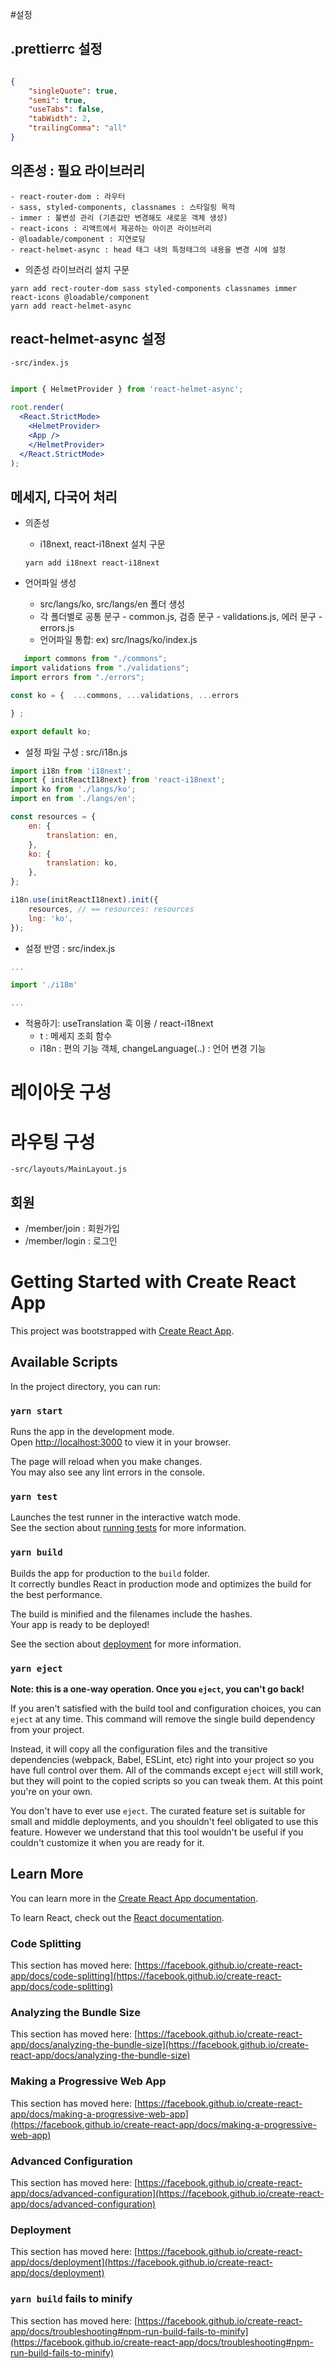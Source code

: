 #설정

## .prettierrc 설정

```json (주석 기호)

{
    "singleQuote": true,
    "semi": true,
    "useTabs": false,
    "tabWidth": 2,
    "trailingComma": "all"
}

```

## 의존성 : 필요 라이브러리
    - react-router-dom : 라우터
    - sass, styled-components, classnames : 스타일링 목적
    - immer : 불변성 관리 (기존값만 변경해도 새로운 객체 생성)
    - react-icons : 리액트에서 제공하는 아이콘 라이브러리
    - @loadable/component : 지연로딩
    - react-helmet-async : head 태그 내의 특정태그의 내용을 변경 시에 설정

- 의존성 라이브러리 설치 구문 
```
yarn add rect-router-dom sass styled-components classnames immer react-icons @loadable/component
yarn add react-helmet-async
```

## react-helmet-async 설정
    -src/index.js

``` jsx
    
import { HelmetProvider } from 'react-helmet-async';

root.render(
  <React.StrictMode>
    <HelmetProvider>
    <App />
    </HelmetProvider>
  </React.StrictMode>
);

```

## 메세지, 다국어 처리

- 의존성 
    - i18next, react-i18next
    설치 구문

    ```
    yarn add i18next react-i18next
    ```

- 언어파일 생성
    - src/langs/ko, src/langs/en 폴더 생성
    - 각 폴더별로 공통 문구 - common.js, 검증 문구 - validations.js, 에러 문구 - errors.js
    - 언어파일 통합: ex) src/lnags/ko/index.js

 ``` js
    import commons from "./commons";
import validations from "./validations";
import errors from "./errors";

const ko = {  ...commons, ...validations, ...errors

} ;

export default ko;
```

- 설정 파일 구성 : src/i18n.js

```js
import i18n from 'i18next';
import { initReactI18next} from 'react-i18next';
import ko from './langs/ko';
import en from './langs/en';

const resources = {
    en: {
        translation: en,
    },
    ko: {
        translation: ko,
    },
};

i18n.use(initReactI18next).init({
    resources, // == resources: resources
    lng: 'ko',
});
```

- 설정 반영 : src/index.js

```js
...

import './i18m'

...
```

- 적용하기: useTranslation 훅 이용 / react-i18next
    - t : 메세지 조회 함수
    - i18n : 편의 기능 객체, changeLanguage(..) : 언어 변경 기능

# 레이아웃 구성

# 라우팅 구성
    -src/layouts/MainLayout.js
## 회원
- /member/join : 회원가입
- /member/login : 로그인

# Getting Started with Create React App

This project was bootstrapped with [Create React App](https://github.com/facebook/create-react-app).

## Available Scripts

In the project directory, you can run:

### `yarn start`

Runs the app in the development mode.\
Open [http://localhost:3000](http://localhost:3000) to view it in your browser.

The page will reload when you make changes.\
You may also see any lint errors in the console.

### `yarn test`

Launches the test runner in the interactive watch mode.\
See the section about [running tests](https://facebook.github.io/create-react-app/docs/running-tests) for more information.

### `yarn build`

Builds the app for production to the `build` folder.\
It correctly bundles React in production mode and optimizes the build for the best performance.

The build is minified and the filenames include the hashes.\
Your app is ready to be deployed!

See the section about [deployment](https://facebook.github.io/create-react-app/docs/deployment) for more information.

### `yarn eject`

**Note: this is a one-way operation. Once you `eject`, you can't go back!**

If you aren't satisfied with the build tool and configuration choices, you can `eject` at any time. This command will remove the single build dependency from your project.

Instead, it will copy all the configuration files and the transitive dependencies (webpack, Babel, ESLint, etc) right into your project so you have full control over them. All of the commands except `eject` will still work, but they will point to the copied scripts so you can tweak them. At this point you're on your own.

You don't have to ever use `eject`. The curated feature set is suitable for small and middle deployments, and you shouldn't feel obligated to use this feature. However we understand that this tool wouldn't be useful if you couldn't customize it when you are ready for it.

## Learn More

You can learn more in the [Create React App documentation](https://facebook.github.io/create-react-app/docs/getting-started).

To learn React, check out the [React documentation](https://reactjs.org/).

### Code Splitting

This section has moved here: [https://facebook.github.io/create-react-app/docs/code-splitting](https://facebook.github.io/create-react-app/docs/code-splitting)

### Analyzing the Bundle Size

This section has moved here: [https://facebook.github.io/create-react-app/docs/analyzing-the-bundle-size](https://facebook.github.io/create-react-app/docs/analyzing-the-bundle-size)

### Making a Progressive Web App

This section has moved here: [https://facebook.github.io/create-react-app/docs/making-a-progressive-web-app](https://facebook.github.io/create-react-app/docs/making-a-progressive-web-app)

### Advanced Configuration

This section has moved here: [https://facebook.github.io/create-react-app/docs/advanced-configuration](https://facebook.github.io/create-react-app/docs/advanced-configuration)

### Deployment

This section has moved here: [https://facebook.github.io/create-react-app/docs/deployment](https://facebook.github.io/create-react-app/docs/deployment)

### `yarn build` fails to minify

This section has moved here: [https://facebook.github.io/create-react-app/docs/troubleshooting#npm-run-build-fails-to-minify](https://facebook.github.io/create-react-app/docs/troubleshooting#npm-run-build-fails-to-minify)
